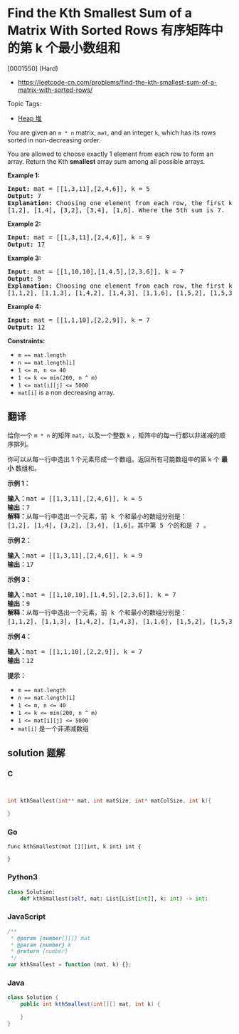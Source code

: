 # Find the Kth Smallest Sum of a Matrix With Sorted Rows 有序矩阵中的第 k 个最小数组和

[0001550] (Hard)

- https://leetcode-cn.com/problems/find-the-kth-smallest-sum-of-a-matrix-with-sorted-rows/

Topic Tags:

- [Heap 堆](https://leetcode-cn.com/tag/heap/)

You are given an `m * n` matrix, `mat`, and an integer `k`, which has its rows sorted in non-decreasing order.

You are allowed to choose exactly 1 element from each row to form an array. Return the Kth **smallest** array sum among all possible arrays.

**Example 1:**

<pre><strong>Input:</strong> mat = [[1,3,11],[2,4,6]], k = 5
<strong>Output:</strong> 7
<strong>Explanation: </strong>Choosing one element from each row, the first k smallest sum are:
[1,2], [1,4], [3,2], [3,4], [1,6]. Where the 5th sum is 7.  </pre>

**Example 2:**

<pre><strong>Input:</strong> mat = [[1,3,11],[2,4,6]], k = 9
<strong>Output:</strong> 17
</pre>

**Example 3:**

<pre><strong>Input:</strong> mat = [[1,10,10],[1,4,5],[2,3,6]], k = 7
<strong>Output:</strong> 9
<strong>Explanation:</strong> Choosing one element from each row, the first k smallest sum are:
[1,1,2], [1,1,3], [1,4,2], [1,4,3], [1,1,6], [1,5,2], [1,5,3]. Where the 7th sum is 9.  
</pre>

**Example 4:**

<pre><strong>Input:</strong> mat = [[1,1,10],[2,2,9]], k = 7
<strong>Output:</strong> 12
</pre>

**Constraints:**

- `m == mat.length`
- `n == mat.length[i]`
- `1 <= m, n <= 40`
- `1 <= k <= min(200, n ^ m)`
- `1 <= mat[i][j] <= 5000`
- `mat[i]` is a non decreasing array.

## 翻译

给你一个 `m * n` 的矩阵 `mat`，以及一个整数 `k` ，矩阵中的每一行都以非递减的顺序排列。

你可以从每一行中选出 1 个元素形成一个数组。返回所有可能数组中的第 k 个 **最小** 数组和。

**示例 1：**

<pre><strong>输入：</strong>mat = [[1,3,11],[2,4,6]], k = 5
<strong>输出：</strong>7
<strong>解释：</strong>从每一行中选出一个元素，前 k 个和最小的数组分别是：
[1,2], [1,4], [3,2], [3,4], [1,6]。其中第 5 个的和是 7 。  </pre>

**示例 2：**

<pre><strong>输入：</strong>mat = [[1,3,11],[2,4,6]], k = 9
<strong>输出：</strong>17
</pre>

**示例 3：**

<pre><strong>输入：</strong>mat = [[1,10,10],[1,4,5],[2,3,6]], k = 7
<strong>输出：</strong>9
<strong>解释：</strong>从每一行中选出一个元素，前 k 个和最小的数组分别是：
[1,1,2], [1,1,3], [1,4,2], [1,4,3], [1,1,6], [1,5,2], [1,5,3]。其中第 7 个的和是 9 。 
</pre>

**示例 4：**

<pre><strong>输入：</strong>mat = [[1,1,10],[2,2,9]], k = 7
<strong>输出：</strong>12
</pre>

**提示：**

- `m == mat.length`
- `n == mat.length[i]`
- `1 <= m, n <= 40`
- `1 <= k <= min(200, n ^ m)`
- `1 <= mat[i][j] <= 5000`
- `mat[i]` 是一个非递减数组

## solution 题解

### C

```c


int kthSmallest(int** mat, int matSize, int* matColSize, int k){

}
```

### Go

```golang
func kthSmallest(mat [][]int, k int) int {

}
```

### Python3

```python
class Solution:
    def kthSmallest(self, mat: List[List[int]], k: int) -> int:
```

### JavaScript

```javascript
/**
 * @param {number[][]} mat
 * @param {number} k
 * @return {number}
 */
var kthSmallest = function (mat, k) {};
```

### Java

```java
class Solution {
    public int kthSmallest(int[][] mat, int k) {

    }
}
```
